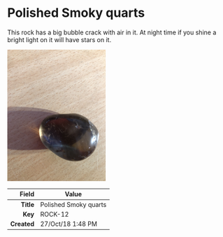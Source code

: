 # Polished Smoky quarts
This rock has a big bubble crack with air in it. At night time if you shine a bright light on it will have stars on it.
 


<img height="300px" src="10019.jpg"/>

|       Field | Value                   |
|------------:|-------------------------|
|   **Title** | Polished Smoky quarts |
|     **Key** | ROCK-12 |
| **Created** | 27/Oct/18 1:48 PM |
        